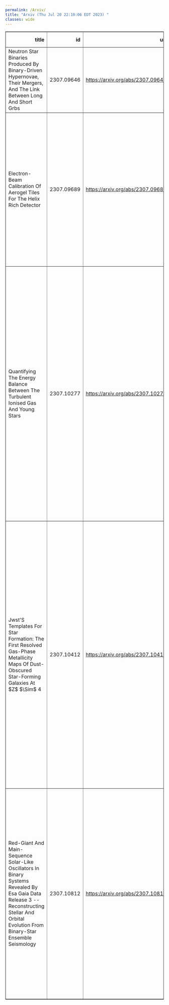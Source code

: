 ```yaml
---
permalink: /Arxiv/
title: "Arxiv (Thu Jul 20 22:10:06 EDT 2023) "
classes: wide
---
```

<table border="1" class="dataframe">
  <thead>
    <tr style="text-align: right;">
      <th>title</th>
      <th>id</th>
      <th>url</th>
      <th>authors</th>
      <th>Local Authors</th>
    </tr>
  </thead>
  <tbody>
    <tr>
      <td>Neutron Star Binaries Produced By Binary-Driven Hypernovae, Their   Mergers, And The Link Between Long And Short Grbs</td>
      <td>2307.09646</td>
      <td><a href="https://arxiv.org/abs/2307.09646" target="_blank">https://arxiv.org/abs/2307.09646</a></td>
      <td>L. M. Becerra, C. Fryer, J. F. Rodriguez, J. A. Rueda, R. Ruffini</td>
      <td>Jennifer Rodriguez</td>
    </tr>
    <tr>
      <td>Electron-Beam Calibration Of Aerogel Tiles For The Helix Rich Detector</td>
      <td>2307.09689</td>
      <td><a href="https://arxiv.org/abs/2307.09689" target="_blank">https://arxiv.org/abs/2307.09689</a></td>
      <td>P. Allison, M. Baiocchi, J. J. Beatty, L. Beaufore, D. H. Calderone, Y. Chen, S. Coutu, E. Ellingwood, N. Green, D. Hanna, H. B. Jeon, R. Mbarek, K. Mcbride, I. Mognet, J. Musser, S. Nutter, S. O'Brien, N. Park, T. Rosin, M. Tabata, G. Tarlé, G. Visser, S. P. Wakely, M. Yu</td>
      <td>Jim Beatty, Keith Mcbride, Patrick Allison</td>
    </tr>
    <tr>
      <td>Quantifying The Energy Balance Between The Turbulent Ionised Gas And   Young Stars</td>
      <td>2307.10277</td>
      <td><a href="https://arxiv.org/abs/2307.10277" target="_blank">https://arxiv.org/abs/2307.10277</a></td>
      <td>Oleg V. Egorov, Kathryn Kreckel, Simon C. O. Glover, Brent Groves, Francesco Belfiore, Eric Emsellem, Ralf S. Klessen, Adam K. Leroy, Sharon E. Meidt, Sumit K. Sarbadhicary, Eva Schinnerer, Elizabeth J. Watkins, Brad C. Whitmore, Ashley T. Barnes, Enrico Congiu, Daniel A. Dale, Kathryn Grasha, Kirsten L. Larson, Janice C. Lee, J. Eduardo Méndez-Delgado, David A. Thilker, Thomas G. Williams</td>
      <td>Adam Leroy, Sumit Sarbadhicary</td>
    </tr>
    <tr>
      <td>Jwst'S Templates For Star Formation: The First Resolved Gas-Phase   Metallicity Maps Of Dust-Obscured Star-Forming Galaxies At $Z$ $\Sim$ 4</td>
      <td>2307.10412</td>
      <td><a href="https://arxiv.org/abs/2307.10412" target="_blank">https://arxiv.org/abs/2307.10412</a></td>
      <td>Jack E. Birkin, Taylor A. Hutchison, Brian Welch, Justin S. Spilker, Manuel Aravena, Matthew B. Bayliss, Jared Cathey, Scott C. Chapman, Anthony H. Gonzalez, Gayathri Gururajan, Christopher C. Hayward, Gourav Khullar, Keunho J. Kim, Guillaume Mahler, Matthew A. Malkan, Desika Narayanan, Grace M. Olivier, Kedar A. Phadke, Cassie Reuter, Jane R. Rigby, Manuel Solimano, Nikolaus Sulzenauer, Joaquin D. Vieira, David Vizgan, Axel Weiss</td>
      <td>Grace Olivier</td>
    </tr>
    <tr>
      <td>Red-Giant And Main-Sequence Solar-Like Oscillators In Binary Systems   Revealed By Esa Gaia Data Release 3 -- Reconstructing Stellar And Orbital   Evolution From Binary-Star Ensemble Seismology</td>
      <td>2307.10812</td>
      <td><a href="https://arxiv.org/abs/2307.10812" target="_blank">https://arxiv.org/abs/2307.10812</a></td>
      <td>P. G. Beck, D. H. Grossmann, L. Steinwender, L. S. Schimak, N. Muntean, M. Vrard, R. A. Patton, J. Merc, S. Mathur, R. A. Garcia, M. H. Pinsonneault, D. M. Rowan, P. Gaulme, C. Allende Prieto, K. Z. Arellano-Córdova, L. Cao, E. Corsaro, O. Creevey, K. M. Hambleton, A. Hanslmeier, B. Holl, J. Johnson, S. Mathis, D. Godoy-Rivera, S. Símon-Díaz, J. Zinn</td>
      <td>Dominick Rowan, James Johnson, Jennifer Johnson, Lyra Cao, Marc Pinsonneault, Rachel Patton, Smita Mathur</td>
    </tr>
  </tbody>
</table>